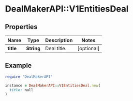 # DealMakerAPI::V1EntitiesDeal

## Properties

| Name | Type | Description | Notes |
| ---- | ---- | ----------- | ----- |
| **title** | **String** | Deal title. | [optional] |

## Example

```ruby
require 'DealMakerAPI'

instance = DealMakerAPI::V1EntitiesDeal.new(
  title: null
)
```

